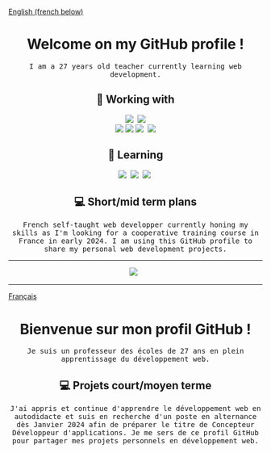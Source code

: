 <ins>English (french below)</ins>
<h1 align="center" font-weight="bold"> Welcome on my GitHub profile ! </h1>

<p align="center"><samp>I am a 27 years old teacher currently learning web development.</samp></p>

<h2 align="center">🔭 Working with</h2>
<p align="center">
  <img src="https://img.shields.io/badge/Node.js-339933?style=for-the-badge&logo=nodedotjs&logoColor=white" />&nbsp;
  <img src="https://img.shields.io/badge/Express.js-000000?style=for-the-badge&logo=express&logoColor=white" /><br/>
  <img src="https://img.shields.io/badge/MongoDB-4EA94B?style=for-the-badge&logo=mongodb&logoColor=white" />
  <img src="https://img.shields.io/badge/bootstrap-%238511FA.svg?style=for-the-badge&logo=bootstrap&logoColor=white">
  <img src="https://img.shields.io/badge/GIT-E44C30?style=for-the-badge&logo=git&logoColor=white" />&nbsp;    
  <img src="https://img.shields.io/badge/GitHub-100000?style=for-the-badge&logo=github&logoColor=white"/>
</p>
 
<h2 align="center">🌱 Learning</h2>
<p align="center">
  <img src="https://img.shields.io/badge/React-20232A?style=for-the-badge&logo=react&logoColor=61DAFB" />&nbsp;
  <img src="https://img.shields.io/badge/PHP-777BB4?style=for-the-badge&logo=php&logoColor=white" />&nbsp;
  <img src="https://img.shields.io/badge/Symfony-000000?style=for-the-badge&logo=Symfony&logoColor=white" />&nbsp;
</p>

<h2 align="center">💻 Short/mid term plans</h2>
<p align="center">
  <samp>French self-taught web developper currently honing my skills as I'm looking for a cooperative training course in France in early 2024. I am using this GitHub profile to share my personal web development projects.</samp>
</p> 

***
<p align="center">
  <a href="https://www.linkedin.com/in/raphael-taffoureau/"><img src="https://img.shields.io/badge/LinkedIn-0077B5?style=for-the-badge&logo=linkedin&logoColor=white" /></a>&nbsp;&nbsp;
</p>

***

<ins>Français</ins>
<h1 align="center" font-weight="bold"> Bienvenue sur mon profil GitHub ! </h1> 

<p align="center"><samp>Je suis un professeur des écoles de 27 ans en plein apprentissage du développement web.</em></samp></p>
<h2 align="center">💻 Projets court/moyen terme </h2>
<p align="center">
  <samp>J'ai appris et continue d'apprendre le développement web en autodidacte et suis en recherche d'un poste en alternance dès Janvier 2024 afin de préparer le titre de Concepteur Développeur d'applications. Je me sers de ce profil GitHub pour partager mes projets personnels en développement web.</samp>
</p>
